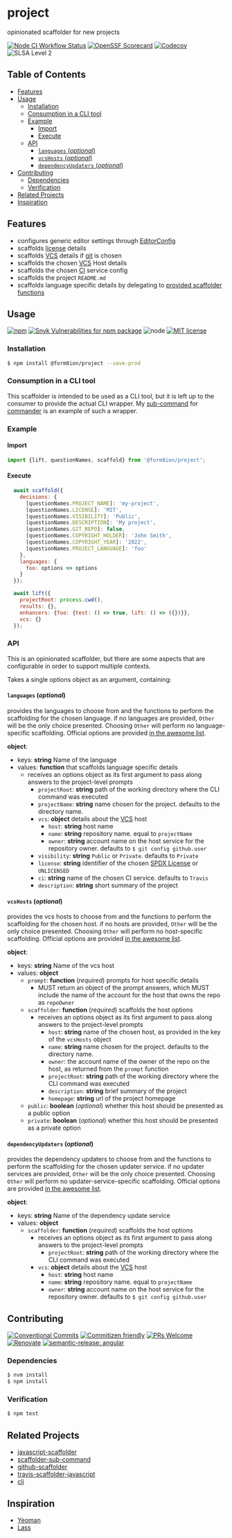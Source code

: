 # project

opinionated scaffolder for new projects

<!--status-badges start -->

[![Node CI Workflow Status][github-actions-ci-badge]][github-actions-ci-link]
[![OpenSSF Scorecard](https://api.securityscorecards.dev/projects/github.com/form8ion/project/badge)](https://securityscorecards.dev/viewer/?uri=github.com/form8ion/project)
[![Codecov][coverage-badge]][coverage-link]
![SLSA Level 2][slsa-badge]

<!--status-badges end -->

## Table of Contents

* [Features](#features)
* [Usage](#usage)
  * [Installation](#installation)
  * [Consumption in a CLI tool](#consumption-in-a-cli-tool)
  * [Example](#example)
    * [Import](#import)
    * [Execute](#execute)
  * [API](#api)
    * [`languages` (_optional_)](#languages-optional)
    * [`vcsHosts` (_optional_)](#vcshosts-optional)
    * [`dependencyUpdaters` (_optional_)](#dependencyupdaters-optional)
* [Contributing](#contributing)
  * [Dependencies](#dependencies)
  * [Verification](#verification)
* [Related Projects](#related-projects)
* [Inspiration](#inspiration)

## Features

* configures generic editor settings through [EditorConfig](http://editorconfig.org/)
* scaffolds [license](https://spdx.org/licenses/) details
* scaffolds [VCS](https://en.wikipedia.org/wiki/VCS) details if [git](https://git-scm.com/)
  is chosen
* scaffolds the chosen [VCS](https://en.wikipedia.org/wiki/VCS) Host details
* scaffolds the chosen [CI](https://en.wikipedia.org/wiki/Continuous_integration) service
  config
* scaffolds the project `README.md`
* scaffolds language specific details by delegating to
  [provided scaffolder functions](#languages-optional)

## Usage

<!--consumer-badges start -->

[![npm][npm-badge]][npm-link]
[![Snyk Vulnerabilities for npm package][snyk-badge]][snyk-link]
![node][node-badge]
[![MIT license][license-badge]][license-link]

<!--consumer-badges end -->

### Installation

```sh
$ npm install @form8ion/project --save-prod
```

### Consumption in a CLI tool

This scaffolder is intended to be used as a CLI tool, but it is left up to the
consumer to provide the actual CLI wrapper. My [sub-command](https://github.com/travi/scaffolder-sub-command)
for [commander](https://www.npmjs.com/package/commander) is an example of such
a wrapper.

### Example

#### Import

```javascript
import {lift, questionNames, scaffold} from '@form8ion/project';
```

#### Execute

```javascript
  await scaffold({
    decisions: {
      [questionNames.PROJECT_NAME]: 'my-project',
      [questionNames.LICENSE]: 'MIT',
      [questionNames.VISIBILITY]: 'Public',
      [questionNames.DESCRIPTION]: 'My project',
      [questionNames.GIT_REPO]: false,
      [questionNames.COPYRIGHT_HOLDER]: 'John Smith',
      [questionNames.COPYRIGHT_YEAR]: '2022',
      [questionNames.PROJECT_LANGUAGE]: 'foo'
    },
    languages: {
      foo: options => options
    }
  });

  await lift({
    projectRoot: process.cwd(),
    results: {},
    enhancers: {foo: {test: () => true, lift: () => ({})}},
    vcs: {}
  });
```

### API

This is an opinionated scaffolder, but there are some aspects that are
configurable in order to support multiple contexts.

Takes a single options object as an argument, containing:

#### `languages` (_optional_)

provides the languages to choose from and the functions to perform the
scaffolding for the chosen language. if no languages are provided, `Other` will
be the only choice presented. Choosing `Other` will perform no language-specific
scaffolding. Official options are provided [in the awesome list](https://github.com/form8ion/awesome#languages).

__object__:

* keys: __string__ Name of the language
* values: __function__ that scaffolds language specific details
  * receives an options object as its first argument to pass along answers to
    the project-level prompts
    * `projectRoot`: __string__ path of the working directory where the CLI
      command was executed
    * `projectName`: __string__ name chosen for the project. defaults to the
      directory name.
    * `vcs`: __object__ details about the [VCS](https://en.wikipedia.org/wiki/Version_control)
      host
      * `host`: __string__ host name
      * `name`: __string__ repository name. equal to `projectName`
      * `owner`: __string__ account name on the host service for the repository
        owner. defaults to `$ git config github.user`
    * `visibility`: __string__ `Public` or `Private`. defaults to `Private`
    * `license`: __string__ identifier of the chosen [SPDX License](https://spdx.org/licenses/)
      or `UNLICENSED`
    * `ci`: __string__ name of the chosen CI service. defaults to `Travis`
    * `description`: __string__ short summary of the project

#### `vcsHosts` (_optional_)

provides the vcs hosts to choose from and the functions to perform the
scaffolding for the chosen host. if no hosts are provided, `Other` will be the
only choice presented. Choosing `Other` will perform no host-specific
scaffolding. Official options are provided [in the awesome list](https://github.com/form8ion/awesome#version-control-services).

__object__:

* keys: __string__ Name of the vcs host
* values: __object__
  * `prompt`: __function__ (_required_) prompts for host specific details
    * MUST return an object of the prompt answers, which MUST include the name
      of the account for the host that owns the repo as `repoOwner`
  * `scaffolder`: __function__ (_required_) scaffolds the host options
    * receives an options object as its first argument to pass along answers to
      the project-level prompts
      * `host`: __string__ name of the chosen host, as provided in the key of
        the `vcsHosts` object
      * `name`: __string__ name chosen for the project. defaults to the
        directory name.
      * `owner`: the account name of the owner of the repo on the host, as
        returned from the `prompt` function
      * `projectRoot`: __string__ path of the working directory where the CLI
        command was executed
      * `description`: __string__ brief summary of the project
      * `homepage`: __string__ url of the project homepage
  * `public`: __boolean__ (_optional_) whether this host should be presented
    as a public option
  * `private`: __boolean__ (_optional_) whether this host should be presented
    as a private option

#### `dependencyUpdaters` (_optional_)

provides the dependency updaters to choose from and the functions to perform the
scaffolding for the chosen updater service. if no updater services are provided,
`Other` will be the only choice presented. Choosing `Other` will perform no
updater-service-specific scaffolding. Official options are provided [in the awesome list](https://github.com/form8ion/awesome#dependency-update-services).

__object__:

* keys: __string__ Name of the dependency update service
* values: __object__
  * `scaffolder`: __function__ (_required_) scaffolds the host options
    * receives an options object as its first argument to pass along answers to
      the project-level prompts
      * `projectRoot`: __string__ path of the working directory where the CLI
        command was executed
    * `vcs`: __object__ details about the [VCS](https://en.wikipedia.org/wiki/Version_control)
      host
      * `host`: __string__ host name
      * `name`: __string__ repository name. equal to `projectName`
      * `owner`: __string__ account name on the host service for the repository
        owner. defaults to `$ git config github.user`

## Contributing

<!--contribution-badges start -->

[![Conventional Commits][commit-convention-badge]][commit-convention-link]
[![Commitizen friendly][commitizen-badge]][commitizen-link]
[![PRs Welcome][prs-badge]][prs-link]
[![Renovate][renovate-badge]][renovate-link]
[![semantic-release: angular][semantic-release-badge]][semantic-release-link]

<!--contribution-badges end -->

### Dependencies

```sh
$ nvm install
$ npm install
```

### Verification

```sh
$ npm test
```

## Related Projects

* [javascript-scaffolder](https://npm.im/@travi/javascript-scaffolder)
* [scaffolder-sub-command](https://github.com/travi/scaffolder-sub-command)
* [github-scaffolder](https://github.com/travi/github-scaffolder)
* [travis-scaffolder-javascript](https://github.com/travi/travis-scaffolder-javascript)
* [cli](https://npm.im/@travi/cli)

## Inspiration

* [Yeoman](http://yeoman.io/)
* [Lass](https://lass.js.org/)

[npm-link]: https://www.npmjs.com/package/@form8ion/project

[npm-badge]: https://img.shields.io/npm/v/@form8ion/project?logo=npm

[license-link]: LICENSE

[license-badge]: https://img.shields.io/github/license/form8ion/project.svg

[commit-convention-link]: https://conventionalcommits.org

[commit-convention-badge]: https://img.shields.io/badge/Conventional%20Commits-1.0.0-yellow.svg

[commitizen-link]: http://commitizen.github.io/cz-cli/

[commitizen-badge]: https://img.shields.io/badge/commitizen-friendly-brightgreen.svg

[prs-link]: http://makeapullrequest.com

[prs-badge]: https://img.shields.io/badge/PRs-welcome-brightgreen.svg

[snyk-badge]: https://img.shields.io/snyk/vulnerabilities/npm/@form8ion/project?logo=snyk

[snyk-link]: https://snyk.io/test/npm/@form8ion/project

[renovate-link]: https://renovatebot.com

[renovate-badge]: https://img.shields.io/badge/renovate-enabled-brightgreen.svg?logo=renovatebot

[github-actions-ci-link]: https://github.com/form8ion/project/actions?query=workflow%3A%22Node.js+CI%22+branch%3Amaster

[github-actions-ci-badge]: https://img.shields.io/github/actions/workflow/status/form8ion/project/node-ci.yml.svg?branch=master&logo=github

[node-badge]: https://img.shields.io/node/v/@form8ion/project?logo=node.js

[coverage-link]: https://codecov.io/github/form8ion/project

[coverage-badge]: https://img.shields.io/codecov/c/github/form8ion/project?logo=codecov

[slsa-badge]: https://slsa.dev/images/gh-badge-level2.svg

[semantic-release-link]: https://github.com/semantic-release/semantic-release

[semantic-release-badge]: https://img.shields.io/badge/semantic--release-angular-e10079?logo=semantic-release
